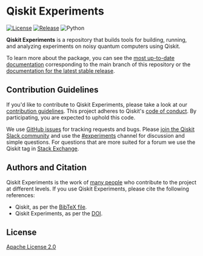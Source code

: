 # Qiskit Experiments

[![License](https://img.shields.io/github/license/Qiskit/qiskit-experiments.svg?style=popout-square)](https://opensource.org/licenses/Apache-2.0)
[![Release](https://img.shields.io/github/release/Qiskit/qiskit-experiments.svg?style=popout-square)](https://github.com/Qiskit/qiskit-experiments/releases)
![Python](https://img.shields.io/pypi/pyversions/qiskit-experiments.svg?style=popout-square)


**Qiskit Experiments** is a repository that builds tools for building, running,
and analyzing experiments on noisy quantum computers using Qiskit.

To learn more about the package, you can see the 
[most up-to-date documentation](https://qiskit.org/documentation/experiments/dev/)
corresponding to the main branch of this repository or the 
[documentation for the latest stable release](https://qiskit.org/documentation/experiments).

## Contribution Guidelines

If you'd like to contribute to Qiskit Experiments, please take a look at our
[contribution guidelines](CONTRIBUTING.md). This project adheres to Qiskit's
[code of conduct](CODE_OF_CONDUCT.md). By participating, you are expected to
uphold this code.

We use [GitHub issues](https://github.com/Qiskit/qiskit-experiments/issues) for
tracking requests and bugs. Please
[join the Qiskit Slack community](https://qisk.it/join-slack)
and use the [#experiments](https://qiskit.slack.com/archives/CGZDF48EN) channel for discussion and
simple questions.
For questions that are more suited for a forum we use the Qiskit tag in 
[Stack Exchange](https://quantumcomputing.stackexchange.com/questions/tagged/qiskit).

## Authors and Citation

Qiskit Experiments is the work of [many people](https://github.com/Qiskit/qiskit-experiments/graphs/contributors) who contribute
to the project at different levels. If you use Qiskit Experiments, please cite
the following references:

- Qiskit, as per the [BibTeX file](https://github.com/Qiskit/qiskit-metapackage/blob/master/Qiskit.bib).
- Qiskit Experiments, as per the [DOI](https://doi.org/10.5281/zenodo.7737483).

## License

[Apache License 2.0](LICENSE.txt)

